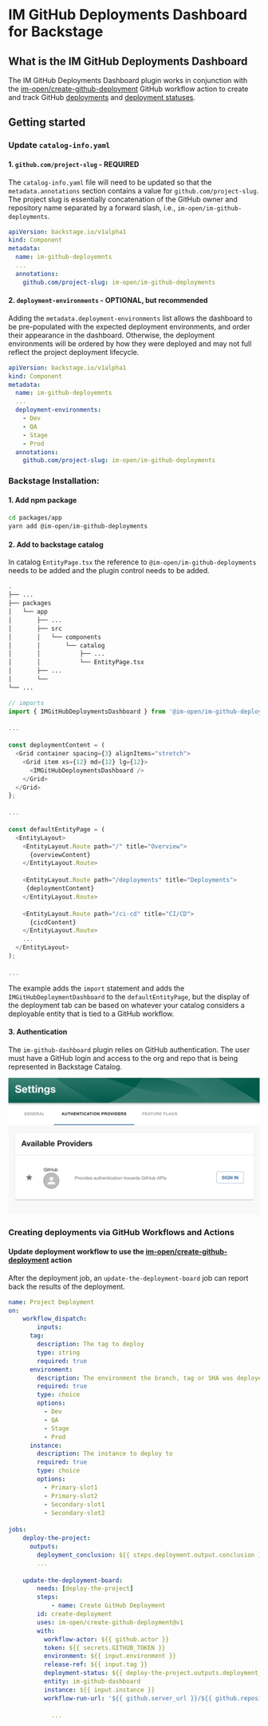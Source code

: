 # IM GitHub Deployments Dashboard for Backstage

## What is the IM GitHub Deployments Dashboard
The IM GitHub Deployments Dashboard plugin works in conjunction with the [im-open/create-github-deployment] GitHub workflow action to create and track GitHub [deployments] and [deployment statuses].


## Getting started

### Update `catalog-info.yaml`

####  1. `github.com/project-slug` - REQUIRED

The `catalog-info.yaml` file will need to be updated so that the `metadata.annotations` section contains a value for `github.com/project-slug`. The project slug is essentially concatenation of the GitHub owner and repository name separated by a forward slash, i.e., `im-open/im-github-deployments`.

```yaml
apiVersion: backstage.io/v1alpha1
kind: Component
metadata:
  name: im-github-deployemnts
  ...
  annotations:
    github.com/project-slug: im-open/im-github-deployments
```

#### 2. `deployment-environments` - OPTIONAL, but recommended

Adding the `metadata.deployment-environments` list allows the dashboard to be pre-populated with the expected deployment environments, and order their appearance in the dashboard.  Otherwise, the deployment environments will be ordered by how they were deployed and may not full reflect the project deployment lifecycle.

```yaml
apiVersion: backstage.io/v1alpha1
kind: Component
metadata:
  name: im-github-deployemnts
  ...
  deployment-environments:
  	- Dev
  	- QA
  	- Stage
  	- Prod
  annotations:
    github.com/project-slug: im-open/im-github-deployments
```

### Backstage Installation:

#### 1. Add npm package

```bash
cd packages/app
yarn add @im-open/im-github-deployments
```

#### 2. Add to backstage catalog

In catalog `EntityPage.tsx` the reference to `@im-open/im-github-deployments` needs to be added and the plugin control needs to be added.

```bash
.
├── ...
├── packages
│   └── app
│       ├── ...
│       ├── src
│       │   └── components
│       │       └── catalog
│       │           ├── ...
│       │           └── EntityPage.tsx
│       ├── ...
│       └──
└── ...
```

```typescript
// imports
import { IMGitHubDeploymentsDashboard } from '@im-open/im-github-deployments';

...

const deploymentContent = (
  <Grid container spacing={3} alignItems="stretch">
    <Grid item xs={12} md={12} lg={12}>
      <IMGitHubDeploymentsDashboard />
    </Grid>
  </Grid>
};

...

const defaultEntityPage = (
  <EntityLayout>
    <EntityLayout.Route path="/" title="Overview">
      {overviewContent}
    </EntityLayout.Route>

    <EntityLayout.Route path="/deployments" title="Deployments">
     {deploymentContent}
    </EntityLayout.Route>

    <EntityLayout.Route path="/ci-cd" title="CI/CD">
      {cicdContent}
    </EntityLayout.Route>
    ...
  </EntityLayout>
);

...
```

The example adds the `import` statement and adds the `IMGitHubDeploymentDashboard` to the `defaultEntityPage`, but the display of the deployment tab can be based on whatever your catalog considers a deployable entity that is tied to a GitHub workflow.

#### 3. Authentication

The `im-github-dashboard` plugin relies on GitHub authentication.  The user must have a GitHub login and access to the org and repo that is being represented in Backstage Catalog.

![GitHub Authentication](images/github_auth.png)

### Creating deployments via GitHub Workflows and Actions

#### Update deployment workflow to use the [im-open/create-github-deployment] action

After the deployment job, an `update-the-deployment-board` job can report back the results of the deployment.

```yaml
name: Project Deployment
on:
	workflow_dispatch:
		inputs:
      tag:
        description: The tag to deploy
        type: string
        required: true
      environment:
        description: The environment the branch, tag or SHA was deployed to
        required: true
        type: choice
        options:
          - Dev
          - QA
          - Stage
          - Prod
      instance:
        description: The instance to deploy to
        required: true
        type: choice
        options:
          - Primary-slot1
          - Primary-slot2
          - Secondary-slot1
          - Secondary-slot2

jobs:
	deploy-the-project:
	  outputs:
	  	deployment_conclusion: ${{ steps.deployment.output.conclusion }}
		...

	update-the-deployment-board:
		needs: [deploy-the-project]
		steps:
			- name: Create GitHub Deployment
        id: create-deployment
        uses: im-open/create-github-deployment@v1
        with:
          workflow-actor: ${{ github.actor }}
          token: ${{ secrets.GITHUB_TOKEN }}
          environment: ${{ input.environment }}
          release-ref: ${{ input.tag }}
          deployment-status: ${{ deploy-the-project.outputs.deployment_conclusion }}
          entity: im-github-dashboard
          instance: ${{ input.instance }}
          workflow-run-url: '${{ github.server_url }}/${{ github.repository }}/actions/runs/${{ github.run_id }}'

			...
```

<!-- links -->

[im-open/create-github-deployment]: https://github.com/im-open/create-github-deployment "im-open/create-github-deployment"
[deployments]: https://docs.github.com/en/rest/deployments/deployments?apiVersion=2022-11-28 "Deployments: Use the REST API to create and delete deployments and deployment environments."
[deployment statuses]: https://docs.github.com/en/rest/deployments/statuses?apiVersion=2022-11-28 "Deployment statuses: Use the REST API to manage deployment statuses."
